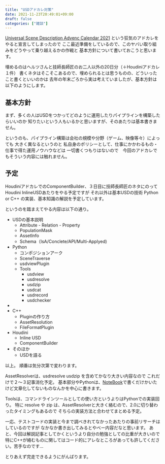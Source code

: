```yaml
---
title: "USDアドカレ対策"
date: 2021-11-23T20:49:01+09:00
draft: false
categories: ["雑談"]
---
```


[Universal Scene Description Advenc Calendar 2021](https://qiita.com/advent-calendar/2021/usd) という狂気のアドカレをやると宣言してしまったので
ここ最近準備をしているので、このヤバい取り組みをどうやって乗り越えるかの作戦と
基本方針について書いておこうと思います。

埋めるのはヘルツさんと技師長師匠のお二人以外の20日分（＋Houdiniアドカレ１件）
書くネタはそこそこあるので、埋められるとは思うものの、どういったこと書くといいのかは
去年の年末ごろから実は考えていましたが、基本方針は以下のようにします。

## 基本方針

まず、多くの人はUSDをつかってどのように運用したりパイプラインを構築したらいいのか
知りたいという人もいるかと思いますが、そのあたりは基本書きません。

というのも、パイプライン構築は会社の規模や分野（ゲーム、映像等々）によっても
大きく異なるというのと
私自身のポリシーとして、仕事にかかわるもの・仕事で得た運用ノウハウなどは
一切書くつもりはないので　今回のアドカレでもそういう内容には触れません。

## 予定

HoudiniアドカレでのComponentBuilder、３日目に技師長師匠のネタにのって Houdini InlineUSDあたりをやる予定ですが
それ以外は基本USDの技術 Python or C++ の実装、基本知識の解説を予定しています。

というのを踏まえてやる内容は以下の通り。

* USDの基本説明
  * Attribute - Relation - Property
  * PopulationMask
  * AssetInfo
  * Schema（IsA/Conclete/API/Multi-Applyed)
* Python
  * コンポジションアーク
  * SceneTraverse
  * usdviewPlugin
  * Tools
    * usdview
    * usdresolve
    * usdzip
    * usdcat
    * usdrecord
    * usdchecker
* 
* C++
  * Pluginの作り方
  * AssetResolution
  * FileFormatPlugin
* Houdini
  * Inline USD
  * ComponentBuilder
* そのほか
  * USDを語る

以上。
順番は気分次第で変わります。

AssetResolverは、usdresolve usdzip を含めてかなり大きい内容なので
これだけで２～３記事消化予定。
基本部分やPythonは、[NoteBook](https://fereria.github.io/reincarnation_tech/60_JupyterNotebook/USD/APISchema/USDCollectoinSample/ )で書くだけかいたけど文章化してないものなんかを中心に書きます。

Toolsは、コマンドラインツールとしての使い方というよりはPythonでの実装回り。
特に resolve や zip は、AssetResolverと大きく絡むので、2.0に切り替わったタイミングもあるので
そちらの実装方法と合わせてまとめる予定。

一応、テストコードの実装と今まで調べきれてなかったあたりの事前リサーチはしているのですが
なかなか書き出してみるとやべー内容だなと思います。
あと、今回は解説記事としてかくというより自分の勉強としての比重が大きいので
特にC++が絡むものに関してはコード的にアレなところがあっても許してください。苦手なのです...

とりあえず完走できるようにがんばります。